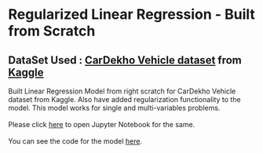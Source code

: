 # Regularized Linear Regression - Built from Scratch

## DataSet Used : [CarDekho Vehicle dataset](<car data.csv>) from [Kaggle](https://www.kaggle.com/nehalbirla/vehicle-dataset-from-cardekho) 

Built Linear Regression Model from right scratch for CarDekho Vehicle dataset from Kaggle. Also have added regularization functionality to the model. This model works for single and multi-variables problems.<br /><br />
Please click [here](<Regularized Linear Regression - Built From Scratch.ipynb>) to open Jupyter Notebook for the same.<br /><br />
You can see the code for the model [here](My_Linear_Regression_model.py).

